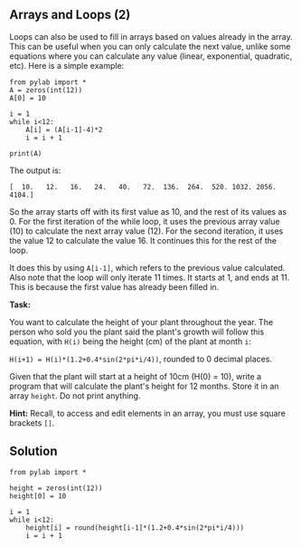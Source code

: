 ## Arrays and Loops (2)

Loops can also be used to fill in arrays based on values already in the array. This can be useful when you can only calculate the next value, unlike some equations where you can calculate any value (linear, exponential, quadratic, etc). Here is a simple example:


```
from pylab import *
A = zeros(int(12))
A[0] = 10

i = 1
while i<12:
    A[i] = (A[i-1]-4)*2
    i = i + 1

print(A)
```
The output is:

```
[  10.   12.   16.   24.   40.   72.  136.  264.  520. 1032. 2056. 4104.]

```

So the array starts off with its first value as 10, and the rest of its values as 0. For the first iteration of the while loop, it uses the previous array value (10) to calculate the next array value (12). For the second iteration, it uses the value 12 to calculate the value 16. It continues this for the rest of the loop. 

It does this by using `A[i-1]`, which refers to the previous value calculated. Also note that the loop will only iterate 11 times. It starts at 1, and ends at 11. This is because the first value has already been filled in. 


**Task:**

You want to calculate the height of your plant throughout the year. The person who sold you the plant said the plant's growth will follow this equation, with `H(i)` being the height (cm) of the plant at month `i`:

`H(i+1) = H(i)*(1.2+0.4*sin(2*pi*i/4))`, rounded to 0 decimal places. 

Given that the plant will start at a height of 10cm (H(0) = 10), write a program that will calculate the plant's height for 12 months. Store it in an array `height`. Do not print anything.

**Hint:** Recall, to access and edit elements in an array, you must use square brackets `[]`.

## Solution

```
from pylab import *

height = zeros(int(12))
height[0] = 10

i = 1
while i<12:
    height[i] = round(height[i-1]*(1.2+0.4*sin(2*pi*i/4)))
    i = i + 1
```


